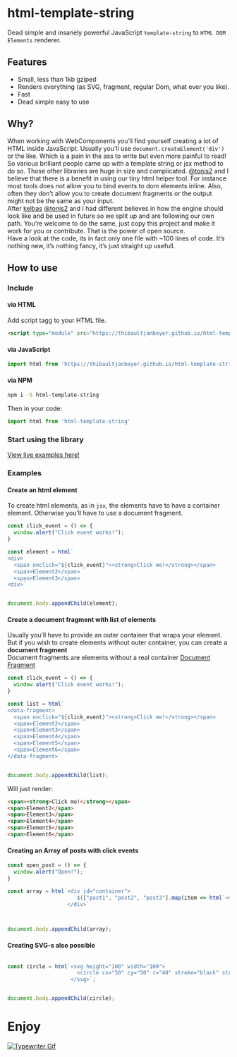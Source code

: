 # html-template-string

Dead simple and insanely powerful JavaScript `template-string` to `HTML DOM Elements` renderer.  

## Features

- Small, less than 1kb gziped
- Renders everything
  (as SVG, fragment, regular Dom, what ever you like).
- Fast
- Dead simple easy to use

## Why?

When working with WebComponents you’ll find yourself creating a lot of HTML inside JavaScript. Usually you’ll use `document.createElement('div')` or the like. Which is a pain in the ass to write but even more painful to read!  
So various brilliant people came up with a template string or jsx method to do so. Those other libraries are huge in size and complicated. [@tonis2](https://github.com/tonis2) and I believe that there is a benefit in using our tiny html helper tool. For instance most tools does not allow you to bind events to dom elements inline. Also, often they don’t allow you to create document fragments or the output might not be the same as your input.   
After [kelbas](https://github.com/tonis2/kelbas) [@tonis2](https://github.com/tonis2) and I had different believes in how the engine should look like and be used in future so we split up and are following our own path. You’re welcome to do the same, just copy this project and make it work for you or contribute. That is the power of open source.  
Have a look at the code, its in fact only one file with ~100 lines of code. It’s nothing new, it’s nothing fancy, it’s just straight up usefull.  

## How to use 

### Include

#### via HTML

Add script tagg to your HTML file.
```HTML
<script type="module" src="https://thibaultjanbeyer.github.io/html-template-string/html.min.js"></script>
```

#### via JavaScript

```JavaScript
import html from 'https://thibaultjanbeyer.github.io/html-template-string/html.min.js'
```

#### via NPM

```bash
npm i -S html-template-string
```

Then in your code:

```JavaScript
import html from 'html-template-string'
```


### Start using the library

[View live examples here!](https://thibaultjanbeyer.github.io/html-template-string/)

### Examples

#### Create an html element
To create html elements, as in `jsx`, the elements have to have a container element. Otherwise you’ll have to use a document fragment.
```js
const click_event = () => {
  window.alert("Click event works!");
}

const element = html`
<div>
  <span onclick="${click_event}"><strong>Click me!</strong></span>
  <span>Element2</span>
  <span>Element3</span>
<div>`


document.body.appendChild(element);
```

#### Create a document fragment with list of elements
Usually you’ll have to provide an outer container that wraps your element.  
But if you wish to create elements without outer container, you can create a **document fragment**  
Document fragments are elements without a real container [Document Fragment](https://developer.mozilla.org/en-US/docs/Web/API/DocumentFragment)  
```js
const click_event = () => {
  window.alert("Click event works!");
}

const list = html`
<data-fragment>
  <span onclick="${click_event}"><strong>Click me!</strong></span>
  <span>Element2</span>
  <span>Element3</span>
  <span>Element4</span>
  <span>Element5</span>
  <span>Element6</span>
</data-fragment>`


document.body.appendChild(list);
```
Will just render:
```html
<span><strong>Click me!</strong></span>
<span>Element2</span>
<span>Element3</span>
<span>Element4</span>
<span>Element5</span>
<span>Element6</span>
```

#### Creating an Array of posts with click events
```js
const open_post = () => {
  window.alert("Open!");
}

const array = html`<div id="container">
                      ${["post1", "post2", "post3"].map(item => html`<span onclick="${open_post}">${item}</span>`)}
                   </div>`



document.body.appendChild(array);
```

#### Creating SVG-s also possible
```js

const circle = html`<svg height="100" width="100">
                      <circle cx="50" cy="50" r="40" stroke="black" stroke-width="3" fill="red" />
                    </svg>`;


document.body.appendChild(circle);
```

# Enjoy

[![Typewriter Gif](https://thibaultjanbeyer.github.io/html-template-string/typewriter.gif)](http://thibaultjanbeyer.com/)
